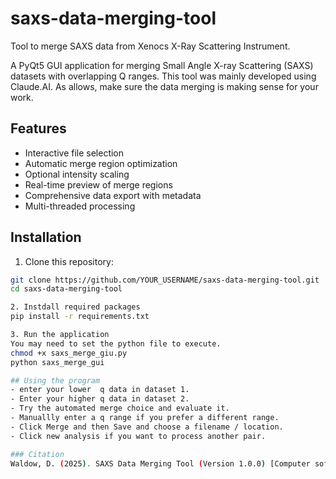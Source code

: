 # saxs-data-merging-tool
Tool to merge SAXS data from Xenocs X-Ray Scattering Instrument.

A PyQt5 GUI application for merging Small Angle X-ray Scattering (SAXS) datasets with overlapping Q ranges. 
This tool was mainly developed using Claude.AI. As allows, make sure the data merging is making sense for
your work.

## Features

- Interactive file selection
- Automatic merge region optimization
- Optional intensity scaling
- Real-time preview of merge regions
- Comprehensive data export with metadata
- Multi-threaded processing

## Installation

1. Clone this repository:
```bash
git clone https://github.com/YOUR_USERNAME/saxs-data-merging-tool.git
cd saxs-data-merging-tool

2. Instdall required packages
pip install -r requirements.txt

3. Run the application
You may need to set the python file to execute.
chmod +x saxs_merge_giu.py
python saxs_merge_gui

## Using the program
- enter your lower  q data in dataset 1.
- Enter your higher q data in dataset 2.
- Try the automated merge choice and evaluate it.
- Manuallly enter a q range if you prefer a different range.
- Click Merge and then Save and choose a filename / location.
- Click new analysis if you want to process another pair.

### Citation
Waldow, D. (2025). SAXS Data Merging Tool (Version 1.0.0) [Computer software]. 	Zenodo. https://doi.org/10.5281/zenodo.1673402.

